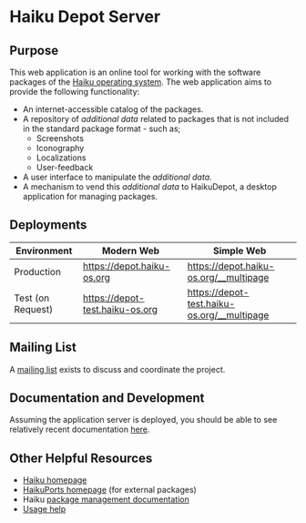 # Haiku Depot Server

## Purpose

This web application is an online tool for working with the software packages of the [Haiku operating system](https://www.haiku-os.org).  The web application aims to provide the following functionality:

* An internet-accessible catalog of the packages.
* A repository of _additional data_ related to packages that is not included in the standard package format - such as;
  * Screenshots
  * Iconography
  * Localizations
  * User-feedback
* A user interface to manipulate the _additional data_.
* A mechanism to vend this _additional data_ to HaikuDepot, a desktop application for managing packages.

## Deployments

| Environment | Modern Web | Simple Web |
| --- | --- | --- |
| Production | https://depot.haiku-os.org | https://depot.haiku-os.org/__multipage |
| Test (on Request) | https://depot-test.haiku-os.org | https://depot-test.haiku-os.org/__multipage |

## Mailing List

A [mailing list](http://www.freelists.org/list/haiku-depot-web) exists to discuss and coordinate the project.

## Documentation and Development

Assuming the application server is deployed, you should be able to see relatively recent documentation
[here](http://depot.haiku-os.org/docs/index.html).

## Other Helpful Resources

* [Haiku homepage](http://www.haiku-os.org)
* [HaikuPorts homepage](https://github.com/haikuports/haikuports/wiki) (for external packages)
* Haiku [package management documentation](http://dev.haiku-os.org/wiki/PackageManagement)
* [Usage help](https://dev.haiku-os.org/wiki/PackageManagement/HaikuDepotServer)
